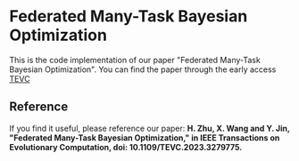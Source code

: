 # Federated Many-Task Bayesian Optimization
 
This is the code implementation of our paper "Federated Many-Task Bayesian Optimization". You can find the paper through the early access [TEVC](https://ieeexplore.ieee.org/document/10141991])

## Reference
If you find it useful, please reference our paper: **H. Zhu, X. Wang and Y. Jin, "Federated Many-Task Bayesian Optimization," in IEEE Transactions on Evolutionary Computation, doi: 10.1109/TEVC.2023.3279775.**
